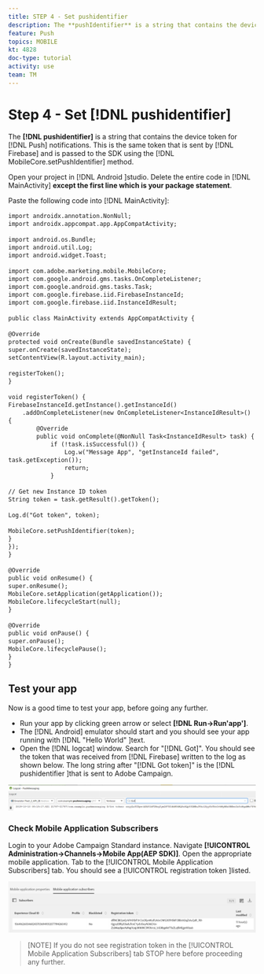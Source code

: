 ```yaml
---
title: STEP 4 - Set pushidentifier
description: The **pushIdentifier** is a string that contains the device token for push notifications. This is the same token that is sent by Firebase and is passed  to the SDK using the MobileCore.setPushIdentifier method.
feature: Push
topics: MOBILE
kt: 4828
doc-type: tutorial
activity: use
team: TM
---
```

# Step 4 - Set [!DNL pushidentifier]

The **[!DNL pushidentifier]** is a string that contains the device token for [!DNL Push] notifications. This is the same token that is sent by [!DNL Firebase] and is passed to the SDK using the [!DNL MobileCore.setPushIdentifier] method.

Open your project in [!DNL Android ]studio. Delete the entire code in [!DNL MainActivity] **except the first line which is your package statement**.

Paste the following code into [!DNL MainActivity]:

```java{.line-numbers}
import androidx.annotation.NonNull;
import androidx.appcompat.app.AppCompatActivity;

import android.os.Bundle;
import android.util.Log;
import android.widget.Toast;

import com.adobe.marketing.mobile.MobileCore;
import com.google.android.gms.tasks.OnCompleteListener;
import com.google.android.gms.tasks.Task;
import com.google.firebase.iid.FirebaseInstanceId;
import com.google.firebase.iid.InstanceIdResult;

public class MainActivity extends AppCompatActivity {

@Override
protected void onCreate(Bundle savedInstanceState) {
super.onCreate(savedInstanceState);
setContentView(R.layout.activity_main);

registerToken();
}

void registerToken() {
FirebaseInstanceId.getInstance().getInstanceId()
    .addOnCompleteListener(new OnCompleteListener<InstanceIdResult>() {
        @Override
        public void onComplete(@NonNull Task<InstanceIdResult> task) {
            if (!task.isSuccessful()) {
                Log.w("Message App", "getInstanceId failed", task.getException());
                return;
            }

// Get new Instance ID token
String token = task.getResult().getToken();

Log.d("Got token", token);

MobileCore.setPushIdentifier(token);
}
});
}

@Override
public void onResume() {
super.onResume();
MobileCore.setApplication(getApplication());
MobileCore.lifecycleStart(null);
}

@Override
public void onPause() {
super.onPause();
MobileCore.lifecyclePause();
}
}

```

## Test your app

Now is a good time to test your app, before going any further.

* Run your app by clicking green arrow or select **[!DNL Run->Run'app']**.
* The [!DNL Android] emulator should start and you should see your app running with [!DNL "Hello World" ]text.
* Open the [!DNL logcat] window. Search for "[!DNL Got]". You should see the token that was received from [!DNL Firebase] written to the log as shown below. The long string after "[!DNL Got token]" is the [!DNL pushidentifier ]that is sent to Adobe Campaign.

![logcat-token](assets/logcat-got-token.PNG)

### Check Mobile Application Subscribers

Login to your Adobe Campaign Standard instance.
Navigate **[!UICONTROL Administration->Channels->Mobile App(AEP SDK)]**. Open the appropriate mobile application. Tab to the [!UICONTROL Mobile Application Subscribers] tab. You should see a [!UICONTROL registration token ]listed.

![mobile-application-subscribers](assets/mobile-application-subscribers.PNG)

>[NOTE]
>If you do not see registration token in the [!UICONTROL Mobile Application Subscribers] tab STOP here before proceeding any further.
